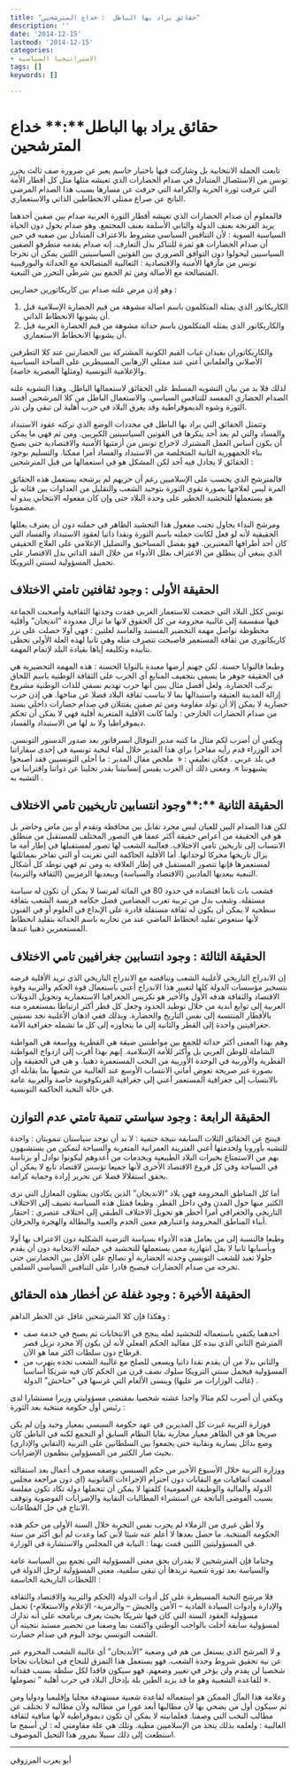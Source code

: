 ```yaml
---
title: "حقائق يراد بها الباطل  : خداع المترشحين"
description: ''
date: '2014-12-15'
lastmod: '2014-12-15'
categories:
- الاستراتيجيا السياسية
tags: []
keywords: []

---
```

# **حقائق يراد بها الباطل****:** **خداع المترشحين**

تابعت الحملة الانتخابية بل وشاركت فيها باختيار حاسم يعبر عن ضرورة صف ثالث يحرر تونس من الاستئصال المتبادل في صدام الحضارات الذي تعيشه مثلها مثل كل أقطار الأمة التي عرفت ثورة الحرية والكرامة التي حرفت عن مسارها بسبب هذا الصدام المرضي الناتج عن صراع ممثلي الانحطاطين الذاتي والاستعماري.

فالمعلوم أن صدام الحضارات الذي تعيشه أقطار الثورة العربية صدام بين صفين أحدهما يريد الفرنجة بعنف الدولة والثاني الأسلمة بعنف المجتمع. وهو صدام يحول دون الحياة السياسية السوية : لأن التنافس السياسي مشروط بالاعتراف المتبادل بين صفيه في حين أن صدام الحضارات هو ثمرة للتناكر بدل التعارف. إنه صدام يقدمه متطرفو الصفين السياسيين ليحولوا دون التوافق الضروري بين القوتين السياسيتين اللتين يمكن أن تخرجا تونس من مآزقها الأمنية والاقتصادية : الثعالبية المتصالحة مع الحداثة والبورقيبية المتصالحة مع الأصالة ومن ثم الجمع بين شرطي التحرر من التبعية.

وهو إذن مرض علته صدام بين كاريكاتورين حضاريين :

1. الكاريكاتور الذي يمثله المتكلمون باسم اصالة مشوهة من قيم الحضارة الإسلامية قبل أن يشوبها الانحطاط الذاتي.
2. والكاريكاتور الذي يمثله المتكلمون باسم حداثة مشوهة من قيم الحضارة الغربية قبل أن يشوبها الانحطاط الاستعماري.

والكاريكاتوران يفيدان غياب القيم الكونية المشتركة بين الحضارتين عند كلا التطرفين الأصلاني والعلماني أعني عند ممثلي الإرهابين المسيطرين على الساحة السياسية والإعلامية التونسية (ومثلها المصرية خاصة).

لذلك فلا بد من بيان التشويه المسلط على الحقائق لاستعمالها الباطل. وهذا التشويه علته الصدام الحضاري المفسد للتنافس السياسي. والاستعمال الباطل من كلا المرشحين أفسد الثورة وشوه الديموقراطية وقد يغرق البلاد في حرب أهلية لن تبقي ولن تذر.

وتتمثل الحقائق التي يراد بها الباطل في محددات الوضع الذي تركته عقود الاستبداد والفساد والتي لم يعد أحد ينكرها في القوتين السياسيتين الكبريين. ومن ثم فهي ما يمكن أن يكون أساس العمل المشترك لاخراج تونس من أزمتيها الأمنية والاقتصادية حتى يصبح بناء الجمهورية الثانية المتخلصة من الاستبداد والفساد أمرا ممكنا. والتسليم بوجود الحقائق لا يجادل فيه أحد لكن المشكل هو في استعمالها من قبل المترشحين :

فالمترشح الذي يحسب على الإسلاميين رغم أن حزبهم لم يرشحه يستعمل هذه الحقائق المرة ليس لعلاجها بصورة تقوي الثورة بتوحيد الشعب والتقليل من العداوات بين فئاته بل هو يستعملها للتحشيد الخطير على وحدة البلاد حتى وإن كان مفعوله الانتخابي يبدو له مضمونا.

ومرشح النداء يحاول تجنب مفعول هذا التحشيد الظاهر في حملته دون أن يعترف بعللها الحقيقية لأنه لو فعل لكانت حملته باسم الثورة ونقدا ذاتيا لعقود الاستبداد والفساد التي كان أحد أطرافها المعتبرين. فهو يفضل المساحيق والتضليل الإعلامي على العلاج الحقيقي الذي ينبغي أن ينطلق من الاعتراف بعلل الأدواء من خلال النقد الذاتي بدل الاقتصار على تحميل المسؤولية لسنتي الترويكا.

## الحقيقة الأولى **:** وجود ثقافتين تامتي الاختلاف

تونس ككل البلاد التي خضعت للاستعمار الغربي فقدت وحدتها الثقافية وأصحبت الجماعة فيها منقسمة إلى غالبية محرومة من كل الحقوق لانها ما تزال معدودة “انديجان” وأقلية محظوظة تواصل مهمة التحضير المستبد والفاسد لعلتين : فهي أولا حصلت على نزر كاريكاتوري من ثقافة المستعمر فاصبحت تتصرف مثله وهي ثانيا لهذه العلة الأولى تحظى بتأييده وتكليفه إياها بقيادة البلد لإتمام المهمة.

وطبعا فالنوايا حسنة. لكن جهنم أرضها معبدة بالنوايا الحسنة : هذه المهمة التحضيرية هي في الحقيقة جوهر ما يسمى بتجفيف المنابع أي الحرب على الثقافة الوطنية باسم اللحاق بركب الحضارة. ولعل أفضل مثال يبين أنها حرب تهديم نسقي للذات الوطنية مشروع إزالة المدينة العتيقة واستبدالها بما لا يناسب ثقافة البلاد فضلا عن مناخها. هي إذن حرب حضارية لا يمكن إلا أن تولد مقاومة ومن ثم صفين يقتتلان في صدام حضارات داخلي بسند من صدام الحضارات الخارجي : ولما كانت الأقلية المتغربة أقلية فهي لا يمكن أن تحكم ديموقراطيا ولا بد لها من الاستبداد والفساد.

ويكفي أن أضرب لكم مثال ما كتبه مدير النوفال ابسرفاتور بعد صدور الدستور التونسي. أحد الوزراء قدم رأيه مفاخرا براي هذا المدير خلال لقاء لنخبة تونسية في إحدى سفاراتنا في بلد عربي . فكان تعليقي : «  ملخص مقال المدير : ما أحلى التونسيين فقد أصبحوا يشبهوننا ». ومعنى ذلك أن الغرب يقيس إنسانيتنا بقدر تخلينا عن ذواتنا واقترابنا من التشبه به .

## الحقيقة الثانية **:**وجود انتسابين تاريخيين تامي الاختلاف

لكن هذا الصدام البين للعيان ليس مجرد تقابل بين محافظة وتقدم أو بين ماض وحاضر بل هو في الحقيقة من أعراض حقيقة أكثر عمقا هي التصور المختلف للمستقبل من منطلق الانتساب إلى تاريخين تامي الاختلاف. فغالبية الشعب لها تصور لمستقبلها في إطار أمة ما يزال تاريخها محركا لوجدانها. أما الأقلية الحاكمة التي تغربت أو التي تفاخر بمماثلتها لمستعمرها فإنها تتصور المستقبل في إطار العلاقة به ومن ثم فهي توطد كل أشكال التبعية ببعديها الماديين (الاقتصاد والسياسة) وببعديها الرمزيين (الثقافة والتربية).

فشعب بات تابعا اقتصاده في حدود 80 في المائة لفرنسا لا يمكن أن تكون له سياسة مستقلة. وشعب بدل من تربية تعرب المضامين فضل حكامه فرنسة الشعب بثقافة سطحية لا يمكن أن يكون له ثقافة مستقلة قادرة على الإبداع في العلوم أو في الفنون لأنها ستعوض تقليد انحطاط الماضي عند من تحاربه باسم الحداثة بتقليد انحطاط المستعمرين ذهنيا عندها.

## الحقيقة الثالثة **:** وجود انتسابين جغرافيين تامي الاختلاف

إن الاندراج التاريخي لأغلبية الشعب وتناقضه مع الاندراج التاريخي الذي تريد الأقلية فرضه بتسخير مؤسسات الدولة كلها لتغيير هذا الاندراج أعني باستعمال قوة الحكم والتربية وقوة الاقتصاد والثقافة هدفه الأول والأخير هو تكريس الجغرافيا الاستعمارية وتحويل الدويلات العربية إلى توابع أبدية من خلال توطيد الحدود وجعل كل قطر أكثر ارتباطا بمستعمره منه بالأقطار المنتسبة إلى نفس التاريخ والحضارة. وبذلك ففي اذهان الأغلبية نجد نسبتين جغرافيتين واحدة إلى القطر والثانية إلى ما يتجاوزه إلى كل ما تشمله جغرافية الأمة.

وهم بهذا المعنى أكثر حداثة للجمع بين مواطنتين ضيقة هي القطرية وواسعة هي المواطنة الشاملة للوطن العربي بل وأكثر للأمة الإسلامية. إنهم بهذا أقرب إلى ازدواج المواطنة القطرية والأوربية في الوحدة الأوربية من النخب المستعمرة ذهنيا. و هي في الحقيقة وإن بصورة غير صريحة تعوض أماني الانتساب الأوسع عند الغالبية من شعبها بما يقابله أي بالانتساب إلى جغرافية المستعمر أعني إلى جغرافية الفرنكوفونية خاصة والغربية عامة في حالة النخبة الحاكمة التونسية.

## الحقيقة الرابعة **:** وجود سياستي تنمية تامتي عدم التوازن

فينتج عن الحقائق الثلاث السابقة نتيجة حتمية : لا بد أن توجد سياستان تنمويتان : واحدة للتشبه بأوروبا ولخدمتها أعني الفترينة العمرانية المتغربة والسياحة لتمكين من يستشبهون بهم من الاستمتاع بخيرات البلاد الطبيعية وبخدمات من أعدوهم ليكونوا نوادل أو بزناسة في السياحة وفي كل فروع الاقتصاد الأخرى لأنها جميعا تؤسس لاقتصاد تابع لا يمكن أن يحقق استقلالا فضلا عن تحرير إرادة وحماية كرامة.

أما كل المناطق المحرومة فهي بلاد “الانديجان” الذين يكادون يمثلون المعازل التي نرى الكثير منها حول المدن وفي داخل القطر. وطبعا فمثل هذه السياسة تضيف إلى الاختلاف التاريخي والجغرافي أمرا أخطر هو تحويل الاختلاف الطبقي إلى اختلاف عنصري : احتقار أبناء المناطق المحرومة واعتبارهم معين الخدم والعبيد والبطالة والهجرة والحرقان.

وطبعا فالنسبة إلى من يعامل هذه الأدواء بسياسة الترضية الشكلية دون الاعتراف بها أولا وبأسبابها ثانيا لا يقل انتهازية ممن يستعملها للتحشيد في حملته الانتخابية دون أن يقدم حلولا تعيد للشعب التونسي وحدته الحضارية أو تصالح على الأقل بين الحضارتين حتى تخرجه من صدام الحضارات فيصبح قادرا على التنافس السياسي السلمي.

## الحقيقة الأخيرة **:** وجود غفلة عن أخطار هذه الحقائق

وهكذا فإن كلا المترشحين غافل عن الخطر الداهم :

* أحدهما يكتفي باستعماله للتحشيد لعله ينجح في الانتخابات ثم يصبح في خدمة صف المترشح الثاني الذي بيده كل مقاليد الحكم الفعلي لأنه لن يكون إلا مجرد نزيل قصر قرطاح دون سلطات اكثر مما هو الآن.
* والثاني بدلا من أن يقدم نقدا ذاتيا ويسعى للصلح مع غالبية الشعب تجده يتهرب من المسؤولية فيحمل سنتي الترويكا سلوك نصف قرن من الحكم كان فيه شريكا أساسيا (غالب الوزارات مر عليها) وينسى الألغام التي غرسها في “خناخش” الدولة .

ويكفي أن أضرب لكم مثالا واحدا عشته شخصيا بمقتضى مسؤوليتي وزيرا مستشارا لدى رئيس أول حكومة منتخبة بعد الثورة :

فوزارة التربية غيرت كل المديرين في عهد حكومة السبسي بمعيار وحيد وإن لم يكن صريحا هو في الظاهر معيار محاربة بقايا النظام السابق أو التجمع لكنه في الباطن كان وضع بدائل يسارية ونقابية حتى يجمعوا بين السلطانين على التربية (النقابي والإداري) بحيث صار الكثير من المسؤولين ينظمون الإضرابات.

ووزارة التربية خلال الأسبوع الأخير من حكم السبسي بوصفه مصرف أعمال بعد استقالته أمضت اتفاقيات مع النقابات دون احترام الإجراءات القانونية (اي دون مراجعة مجلس الدولة والمالية والوظيفة العمومية) كلفتها لا يمكن أن تتحملها دولة تكاد تكون مفلسة بسبب الفوضى الناتجة عن استشراء المطالبات النقابية والإضرابات الفوضوية وتوقف الانتاج في جل القطاعات.

ولا أظن غيري من الزملاء لم يجرب نفس التجربة خلال السنة الأولى من حكم هذه الحكومة المنتخبة. ما حصل بعدها لا أعلم عنه شيئا لأني كما وعدت لم أبق أكثر من سنة في المسؤوليتين اللتين قمت بهما : النيابة في المجلس والاستشارة في الوزارة.

وختاما فإن المترشحين لا يقدران بحق معنى المسؤولية التي تجمع بين السياسة عامة والسياسة بعد ثورة شعبية نريدها أن تبقى سلمية، معنى المسؤولية لرجل الدولة في اللحظات التاريخية الحاسمة :

فلا مرشح النخبة المسيطرة على كل أدوات الدولة (الحكم والتربية والاقتصاد والثقافة والإدارة وأدوات السيادة المادية – الأمن والجيش – والرمزية- الإعلام والاستعلام-) تحمل مسؤولية العقود الستة التي كان فيها شريكا بحيث يعرف برنامجه على أنه تدارك لمسؤولية سابقة أخلت بالواجب الوطني واكتفت بما وصفنا من تحضير مستبد نتجيته أن الشعب التونسي يوجد اليوم في صدام حضارت.

و لا المرشح الذي يستغل من هم في وضعية “الأنديجان” أي غالبية الشعب المحروم عبر عن نية تحقيق شروط وحدة الشعب. فهو يستعمل هذا التمزق للنجاح في انتخابات نجاحا شخصيا لن يقدم ولن يؤخر في تغيير وضعهم. فهو سيكون فاقدا لكل سلطة بسبب فقدانه للقاعدة الشعبية وهو ما قد يزيد الطين بلة بإدخال البلاد في حرب أهلية ” تصوملها ».

وعلامة هذا المآل الممكن هو استعماله لقاعدة شعبية مستهدفة محليا وإقليميا ودوليا ومن ثم سيكون أول من يضحي بها لأن مطالبها أبعد غورا من مطالبه ولأن مطالبه لا تختلف عن مطالب النخب التي وصفنا. فعلمانيته لا يمكن أن تكون ديموقراطية لأنها منافية لثقافة الغالبية : ولعلمه بذلك يتخذ من الإسلاميين مطية. وتلك هي علة مقاومتي له : لن أسمح ما استطعت إلى ذلك سبيلا بمرور هذا التحيل الموصوف.

---

أبو يعرب المرزوقي

###